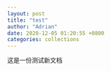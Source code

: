 ```yaml
---
layout: post
title: "test"
author: "Adrian"
date: 2020-12-05 01:20:55 +0800
categories: collections 
---
```


这是一份测试新文档